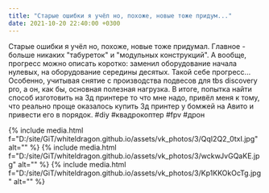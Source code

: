 ```yaml
---
title: "Старые ошибки я учёл но, похоже, новые тоже придум..."
date: 2021-10-20 22:40:00 +0300
---
```


Старые ошибки я учёл но, похоже, новые тоже придумал. Главное - больше никаких "табуреток" и "модульных конструкций". А вообще, прогресс можно описать коротко: заменил оборудование начала нулевых, на оборудование середины десятых. Такой себе прогресс...
Особенно, учитывая снятие с производства подвесов для tbs discovery pro, а он, как бы, основная полезная нагрузка. В итоге, попытка найти способ изготовить на 3д принтере то что мне надо, привёл меня к тому, что реально проще оказалось купить 3д принтер у бомжей на Авито и привести его в порядок.
#diy #квадрокоптер #fpv #дрон


{% include media.html f="D:/site/GiT/whiteldragon.github.io/assets/vk_photos/3/QqI2Q2_0txI.jpg" alt="" %}
{% include media.html f="D:/site/GiT/whiteldragon.github.io/assets/vk_photos/3/wckwJvGQaKE.jpg" alt="" %}
{% include media.html f="D:/site/GiT/whiteldragon.github.io/assets/vk_photos/3/Kp1KKOkOcTg.jpg" alt="" %}
